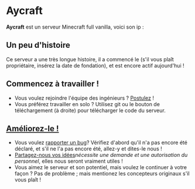 # Aycraft
**Aycraft** est un serveur Minecraft full vanilla, voici son ip :
## Un peu d'histoire
Ce serveur a une très longue histoire, il a commencé le (s'il vous plaît propriétaire, insérez la date de fondation), et est encore actif aujourd'hui !
## Commencez à travailler !
- Vous voulez rejoindre l'équipe des ingénieurs ? [Postulez](https://github.com/Aycraft/Aycraft_1.14/blob/master/README.md) !
- Vous préférez travailler en solo ? Utilisez git ou le bouton de téléchargement (à droite) pour télécharger le code du serveur.
## [Améliorez-le !](https://github.com/Aycraft/Aycraft_1.14/blob/master/CONTRIBUTING.md)
- Vous voulez [rapporter un bug](https://github.com/Aycraft/Aycraft_1.14/issues)? Vérifiez d'abord qu'il n'a pas encore été déclaré, et s'il ne l'a pas encore été, allez-y et dites-le nous !
- [Partagez-nous vos idées](https://github.com/orgs/Aycraft/projects/2)*nécessite une demande et une autorisation du personnel*, elles nous seront vraiment utiles !
- Vous aimez le serveur et son potentiel, mais voulez le continuer à votre façon ? Pas de problème ; mais mentionez les concepteurs originaux s'il vous plaît !
